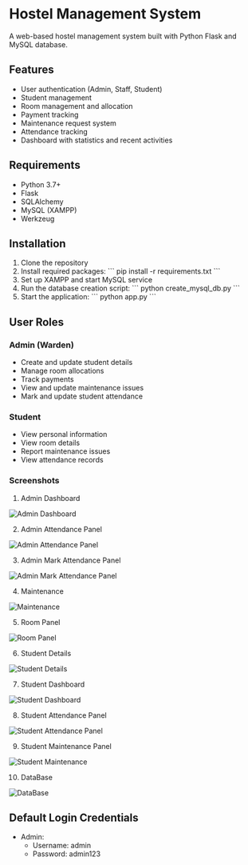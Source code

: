 # Hostel Management System

A web-based hostel management system built with Python Flask and MySQL database.

## Features

- User authentication (Admin, Staff, Student)
- Student management
- Room management and allocation
- Payment tracking
- Maintenance request system
- Attendance tracking
- Dashboard with statistics and recent activities

## Requirements

- Python 3.7+
- Flask
- SQLAlchemy
- MySQL (XAMPP)
- Werkzeug

## Installation

1. Clone the repository
2. Install required packages:
   \`\`\`
   pip install -r requirements.txt
   \`\`\`
3. Set up XAMPP and start MySQL service
4. Run the database creation script:
   \`\`\`
   python create_mysql_db.py
   \`\`\`
5. Start the application:
   \`\`\`
   python app.py
   \`\`\`

## User Roles

### Admin (Warden)
- Create and update student details
- Manage room allocations
- Track payments
- View and update maintenance issues
- Mark and update student attendance

### Student
- View personal information
- View room details
- Report maintenance issues
- View attendance records

### Screenshots

1. Admin Dashboard
   
![Admin Dashboard](https://github.com/MADHANKUMAR-C/Hostel-Management-System/blob/main/assets/AdminDashboard.png)

2. Admin Attendance Panel
   
![Admin Attendance Panel](https://github.com/MADHANKUMAR-C/Hostel-Management-System/blob/main/assets/AdminAttendancePanel.png)

3. Admin Mark Attendance Panel
   
![Admin Mark Attendance Panel](https://github.com/MADHANKUMAR-C/Hostel-Management-System/blob/main/assets/AdminMarkAttendancePanel.png)

4. Maintenance
  
![Maintenance](https://github.com/MADHANKUMAR-C/Hostel-Management-System/blob/main/assets/Maintenance.png)

5. Room Panel
   
![Room Panel](https://github.com/MADHANKUMAR-C/Hostel-Management-System/blob/main/assets/RoomPanel.png)

6. Student Details
  
![Student Details](https://github.com/MADHANKUMAR-C/Hostel-Management-System/blob/main/assets/StudentDetails.png)

7. Student Dashboard
  
![Student Dashboard](https://github.com/MADHANKUMAR-C/Hostel-Management-System/blob/main/assets/StudentDashboard.png)

8. Student Attendance Panel
  
![Student Attendance Panel](https://github.com/MADHANKUMAR-C/Hostel-Management-System/blob/main/assets/StudentAttendancePanel.png)

9. Student Maintenance Panel
  
![Student Maintenance](https://github.com/MADHANKUMAR-C/Hostel-Management-System/blob/main/assets/StudentMaintenance.png)

10. DataBase
  
![DataBase](https://github.com/MADHANKUMAR-C/Hostel-Management-System/blob/main/assets/DataBase.png)

## Default Login Credentials

- Admin: 
  - Username: admin
  - Password: admin123
